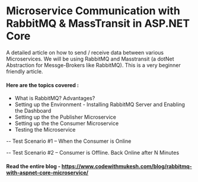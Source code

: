 # Microservice Communication with RabbitMQ & MassTransit in ASP.NET Core

A detailed article on how to send / receive data between various Microservices. We will be using RabbitMQ and Masstransit (a dotNet Abstraction for Messge-Brokers like RabbitMQ). This is a very beginner friendly article.

#### Here are the topics covered :

- What is RabbitMQ? Advantages?
- Setting up the Environment - Installing RabbitMQ Server and Enabling the Dashboard
- Setting up the the Publisher Microservice
- Setting up the the Consumer Microservice
- Testing the Microservice

-- Test Scenario #1 – When the Consumer is Online

-- Test Scenario #2 – Consumer is Offline. Back Online after N Minutes

#### Read the entire blog - https://www.codewithmukesh.com/blog/rabbitmq-with-aspnet-core-microservice/
